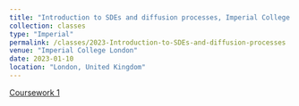 ```yaml
---
title: "Introduction to SDEs and diffusion processes, Imperial College London 2022"
collection: classes
type: "Imperial"
permalink: /classes/2023-Introduction-to-SDEs-and-diffusion-processes
venue: "Imperial College London"
date: 2023-01-10
location: "London, United Kingdom"
---
```


[Coursework 1](/files/Introduction_To_SDEs_And_Diffusion_Processes_Coursework_1__01862156_.pdf)
